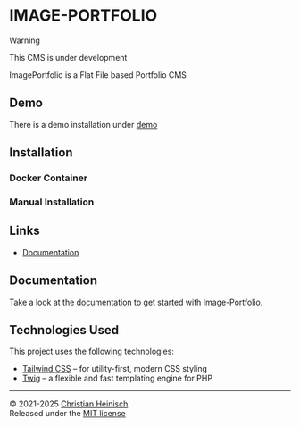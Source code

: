 # IMAGE-PORTFOLIO

> [!WARNING]
> This CMS is under development

ImagePortfolio is a Flat File based Portfolio CMS

## Demo

There is a demo installation under [demo](https://demo.image-portfolio.org)

## Installation

### Docker Container

### Manual Installation

## Links

- [Documentation](https://docs.image-portfolio.org)

## Documentation

Take a look at the [documentation](https://docs.image-portfolio.org) to get started with Image-Portfolio.

## Technologies Used

This project uses the following technologies:

- [Tailwind CSS](https://tailwindcss.com/) – for utility-first, modern CSS styling
- [Twig](https://twig.symfony.com/) – a flexible and fast templating engine for PHP

---

© 2021-2025 [Christian Heinisch](https://heimfisch.de)  
Released under the [MIT license](https://image-portfolio.org/license)

